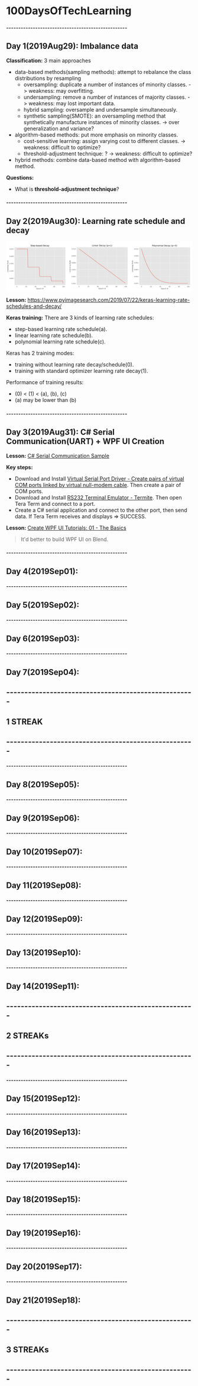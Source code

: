 # 100DaysOfTechLearning

#### --------------------------------------------------
## Day 1(2019Aug29): Imbalance data

**Classification:** 3 main approaches
- data-based methods(sampling methods): attempt to rebalance the class distributions by resampling
    + oversampling: duplicate a number of instances of minority classes. -> weakness: may overfitting.
    + undersampling: remove a number of instances of majority classes. -> weakness: may lost important data.
    + hybrid sampling: oversample and undersample simultaneously.
    + synthetic sampling(SMOTE): an oversampling method that synthetically manufacture instances of minority classes. -> over generalization and variance?
- algorithm-based methods: put more emphasis on minority classes.
    + cost-sensitive learning: assign varying cost to different classes. -> weakness: difficult to optimize?
    + threshold-adjustment technique: ? -> weakness: difficult to optimize?
- hybrid methods: combine data-based method with algorithm-based method.
    
**Questions:**
 - What is **threshold-adjustment technique**?

#### --------------------------------------------------
## Day 2(2019Aug30): Learning rate schedule and decay

![](files/day02/lr-schedules.png)

**Lesson:** https://www.pyimagesearch.com/2019/07/22/keras-learning-rate-schedules-and-decay/

**Keras training:**
There are 3 kinds of learning rate schedules:
 - step-based learning rate schedule(a).
 - linear learning rate schedule(b).
 - polynomial learning rate schedule(c).
 
Keras has 2 training modes:
 - training without learning rate decay/schedule(0).
 - training with standard optimizer learning rate decay(1).

Performance of training results: 
 - (0) < (1) < (a), (b), (c)
 - (a) may be lower than (b)

#### --------------------------------------------------
## Day 3(2019Aug31): C# Serial Communication(UART) + WPF UI Creation

**Lesson:** [C# Serial Communication Sample](https://www.youtube.com/watch?v=I6uhMIFTF24)

**Key steps:**
 - Download and Install [Virtual Serial Port Driver - Create pairs of virtual COM ports linked by virtual null-modem cable](https://www.eltima.com/products/vspdxp/?gclid=CjwKCAjwkqPrBRA3EiwAKdtwk0fZBC-O-9aFVRRYszzTTXrPwYYvtPgt4zySYdK-Ep5vSizzVYoL7RoCmS0QAvD_BwE).
 Then create a pair of COM ports.
 - Download and Install [RS232 Terminal Emulator - Termite](https://www.compuphase.com/software_termite.htm). Then open Tera Term and connect to a port.
 - Create a C# serial application and connect to the other port, then send data. If Tera Term receives and displays => SUCCESS.
 
**Lesson:** [Create WPF UI Tutorials: 01 - The Basics](https://www.youtube.com/watch?v=Vjldip84CXQ&list=PLrW43fNmjaQVYF4zgsD0oL9Iv6u23PI6M)

> It'd better to build WPF UI on Blend.
 
#### --------------------------------------------------
## Day 4(2019Sep01): 



#### --------------------------------------------------
## Day 5(2019Sep02): 



#### --------------------------------------------------
## Day 6(2019Sep03): 



#### --------------------------------------------------
## Day 7(2019Sep04): 

## ----------------------------------------------------
##                      1 STREAK
## ----------------------------------------------------

#### --------------------------------------------------
## Day 8(2019Sep05): 


#### --------------------------------------------------
## Day 9(2019Sep06): 


#### --------------------------------------------------
## Day 10(2019Sep07): 


#### --------------------------------------------------
## Day 11(2019Sep08): 


#### --------------------------------------------------
## Day 12(2019Sep09): 


#### --------------------------------------------------
## Day 13(2019Sep10): 


#### --------------------------------------------------
## Day 14(2019Sep11): 

## ----------------------------------------------------
##                      2 STREAKs
## ----------------------------------------------------

#### --------------------------------------------------
## Day 15(2019Sep12): 


#### --------------------------------------------------
## Day 16(2019Sep13): 


#### --------------------------------------------------
## Day 17(2019Sep14): 


#### --------------------------------------------------
## Day 18(2019Sep15): 


#### --------------------------------------------------
## Day 19(2019Sep16): 


#### --------------------------------------------------
## Day 20(2019Sep17): 


#### --------------------------------------------------
## Day 21(2019Sep18): 

## ----------------------------------------------------
##                      3 STREAKs
## ----------------------------------------------------
